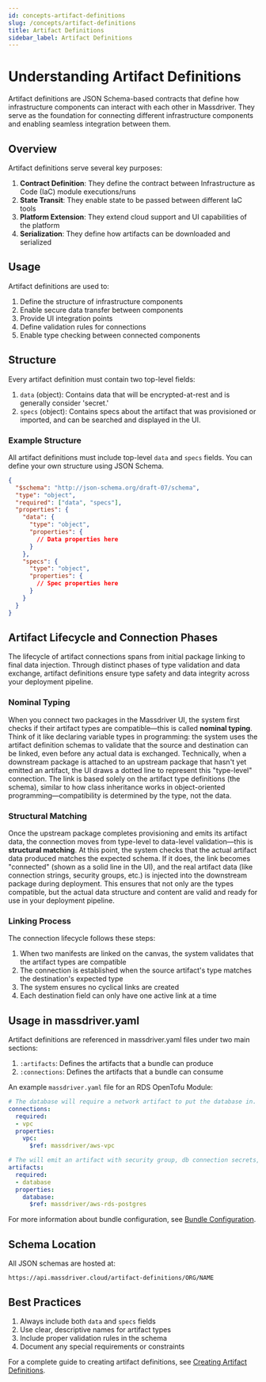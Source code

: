 ```yaml
---
id: concepts-artifact-definitions
slug: /concepts/artifact-definitions
title: Artifact Definitions
sidebar_label: Artifact Definitions
---
```


# Understanding Artifact Definitions

Artifact definitions are JSON Schema-based contracts that define how infrastructure components can interact with each other in Massdriver. They serve as the foundation for connecting different infrastructure components and enabling seamless integration between them.

## Overview

Artifact definitions serve several key purposes:

1. **Contract Definition**: They define the contract between Infrastructure as Code (IaC) module executions/runs
2. **State Transit**: They enable state to be passed between different IaC tools
3. **Platform Extension**: They extend cloud support and UI capabilities of the platform
4. **Serialization**: They define how artifacts can be downloaded and serialized

## Usage

Artifact definitions are used to:

1. Define the structure of infrastructure components
2. Enable secure data transfer between components
3. Provide UI integration points
4. Define validation rules for connections
5. Enable type checking between connected components

## Structure

Every artifact definition must contain two top-level fields:

1. `data` (object): Contains data that will be encrypted-at-rest and is generally consider 'secret.'
2. `specs` (object): Contains specs about the artifact that was provisioned or imported, and can be searched and displayed in the UI.

### Example Structure

All artifact definitions must include top-level `data` and `specs` fields. You can define your own structure using JSON Schema.

```json
{
  "$schema": "http://json-schema.org/draft-07/schema",
  "type": "object",
  "required": ["data", "specs"],
  "properties": {
    "data": {
      "type": "object",
      "properties": {
        // Data properties here
      }
    },
    "specs": {
      "type": "object",
      "properties": {
        // Spec properties here
      }
    }
  }
}
```

## Artifact Lifecycle and Connection Phases

The lifecycle of artifact connections spans from initial package linking to final data injection. Through distinct phases of type validation and data exchange, artifact definitions ensure type safety and data integrity across your deployment pipeline.

### Nominal Typing

When you connect two packages in the Massdriver UI, the system first checks if their artifact types are compatible—this is called **nominal typing**. Think of it like declaring variable types in programming: the system uses the artifact definition schemas to validate that the source and destination can be linked, even before any actual data is exchanged. Technically, when a downstream package is attached to an upstream package that hasn't yet emitted an artifact, the UI draws a dotted line to represent this "type-level" connection. The link is based solely on the artifact type definitions (the schema), similar to how class inheritance works in object-oriented programming—compatibility is determined by the type, not the data.

### Structural Matching

Once the upstream package completes provisioning and emits its artifact data, the connection moves from type-level to data-level validation—this is **structural matching**. At this point, the system checks that the actual artifact data produced matches the expected schema. If it does, the link becomes "connected" (shown as a solid line in the UI), and the real artifact data (like connection strings, security groups, etc.) is injected into the downstream package during deployment. This ensures that not only are the types compatible, but the actual data structure and content are valid and ready for use in your deployment pipeline.

### Linking Process
The connection lifecycle follows these steps:

1. When two manifests are linked on the canvas, the system validates that the artifact types are compatible
2. The connection is established when the source artifact's type matches the destination's expected type
3. The system ensures no cyclical links are created
4. Each destination field can only have one active link at a time

## Usage in massdriver.yaml

Artifact definitions are referenced in massdriver.yaml files under two main sections:

1. `:artifacts`: Defines the artifacts that a bundle can produce
2. `:connections`: Defines the artifacts that a bundle can consume

An example `massdriver.yaml` file for an RDS OpenTofu Module:
```yaml
# The database will require a network artifact to put the database in.
connections:
  required:
  - vpc
  properties:
    vpc:
      $ref: massdriver/aws-vpc

# The will emit an artifact with security group, db connection secrets, and iam policies
artifacts:
  required:
  - database
  properties:
    database:
      $ref: massdriver/aws-rds-postgres
```

For more information about bundle configuration, see [Bundle Configuration](/bundles/configuration).

## Schema Location

All JSON schemas are hosted at:
```
https://api.massdriver.cloud/artifact-definitions/ORG/NAME
```

## Best Practices

1. Always include both `data` and `specs` fields
2. Use clear, descriptive names for artifact types
3. Include proper validation rules in the schema
4. Document any special requirements or constraints

For a complete guide to creating artifact definitions, see [Creating Artifact Definitions](/guides/custom-artifact-definition). 
